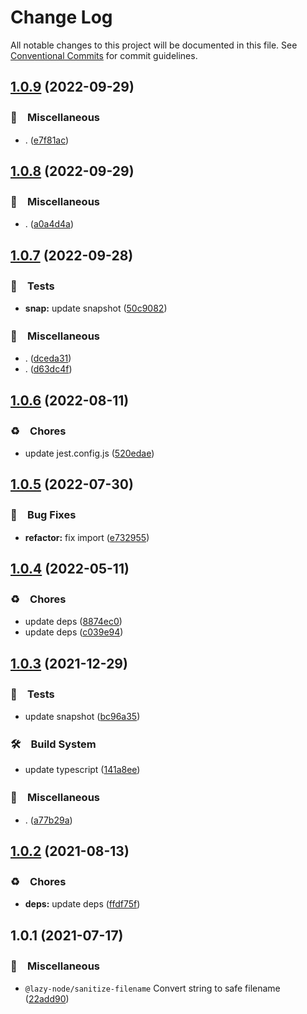 # Change Log

All notable changes to this project will be documented in this file.
See [Conventional Commits](https://conventionalcommits.org) for commit guidelines.

## [1.0.9](https://github.com/bluelovers/ws-iconv/compare/@lazy-node/sanitize-filename@1.0.8...@lazy-node/sanitize-filename@1.0.9) (2022-09-29)



### 🔖　Miscellaneous

* . ([e7f81ac](https://github.com/bluelovers/ws-iconv/commit/e7f81acfe8c1a40cd6e9092b4bcf7b32ed92c062))



## [1.0.8](https://github.com/bluelovers/ws-iconv/compare/@lazy-node/sanitize-filename@1.0.7...@lazy-node/sanitize-filename@1.0.8) (2022-09-29)



### 🔖　Miscellaneous

* . ([a0a4d4a](https://github.com/bluelovers/ws-iconv/commit/a0a4d4a7d220fdf76dae7cdcb77b1d40da5e1b62))



## [1.0.7](https://github.com/bluelovers/ws-iconv/compare/@lazy-node/sanitize-filename@1.0.6...@lazy-node/sanitize-filename@1.0.7) (2022-09-28)



### 🚨　Tests

* **snap:** update snapshot ([50c9082](https://github.com/bluelovers/ws-iconv/commit/50c90823b7b65aa3f10f14b771327e81f0905f6e))


### 🔖　Miscellaneous

* . ([dceda31](https://github.com/bluelovers/ws-iconv/commit/dceda31798222a650c62f9bd688b9fa55b915cc7))
* . ([d63dc4f](https://github.com/bluelovers/ws-iconv/commit/d63dc4f45321ac9d9f2811a1565ade6aaff0ffe1))



## [1.0.6](https://github.com/bluelovers/ws-iconv/compare/@lazy-node/sanitize-filename@1.0.5...@lazy-node/sanitize-filename@1.0.6) (2022-08-11)


### ♻️　Chores

* update jest.config.js ([520edae](https://github.com/bluelovers/ws-iconv/commit/520edae6273f468fb194a76486b80432b4d69758))





## [1.0.5](https://github.com/bluelovers/ws-iconv/compare/@lazy-node/sanitize-filename@1.0.4...@lazy-node/sanitize-filename@1.0.5) (2022-07-30)


### 🐛　Bug Fixes

* **refactor:** fix import ([e732955](https://github.com/bluelovers/ws-iconv/commit/e73295573a8a1cc0247324fdb619aaa3d8548ff7))





## [1.0.4](https://github.com/bluelovers/ws-iconv/compare/@lazy-node/sanitize-filename@1.0.3...@lazy-node/sanitize-filename@1.0.4) (2022-05-11)


### ♻️　Chores

* update deps ([8874ec0](https://github.com/bluelovers/ws-iconv/commit/8874ec0576dc65e55d6710c61a1dc67e3142fa8f))
* update deps ([c039e94](https://github.com/bluelovers/ws-iconv/commit/c039e942f8562c9fdbba4e8d50c19afc20cc687f))





## [1.0.3](https://github.com/bluelovers/ws-iconv/compare/@lazy-node/sanitize-filename@1.0.2...@lazy-node/sanitize-filename@1.0.3) (2021-12-29)


### 🚨　Tests

* update snapshot ([bc96a35](https://github.com/bluelovers/ws-iconv/commit/bc96a35602081af0bf25cf3427931bcc951443e7))


### 🛠　Build System

* update typescript ([141a8ee](https://github.com/bluelovers/ws-iconv/commit/141a8eefbaeeb45f235f5cdceadaeaeb05d9acc7))


### 🔖　Miscellaneous

* . ([a77b29a](https://github.com/bluelovers/ws-iconv/commit/a77b29ae69eb4e0c87d5120618c699273637510a))





## [1.0.2](https://github.com/bluelovers/ws-iconv/compare/@lazy-node/sanitize-filename@1.0.1...@lazy-node/sanitize-filename@1.0.2) (2021-08-13)


### ♻️　Chores

* **deps:** update deps ([ffdf75f](https://github.com/bluelovers/ws-iconv/commit/ffdf75f27917b2698690436b66df040f2cc5cebc))





## 1.0.1 (2021-07-17)


### 🔖　Miscellaneous

* `@lazy-node/sanitize-filename` Convert string to safe filename ([22add90](https://github.com/bluelovers/ws-iconv/commit/22add90a937dee229099274074f8b826d4eb7978))
